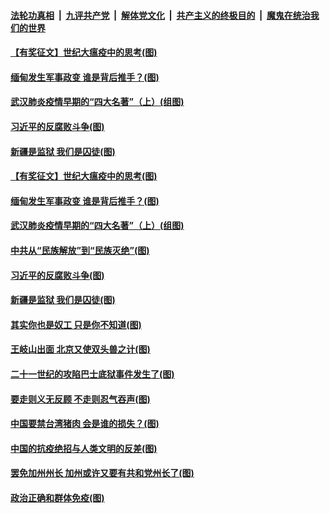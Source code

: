 

####  [法轮功真相](../../../../basic/blob/master/README.md?t=02030131) &nbsp;|&nbsp; [九评共产党](../../../../9ping.md/blob/master/README.md?t=02030131) &nbsp;|&nbsp; [解体党文化](../../../../jtdwh.md/blob/master/README.md?t=02030131)  &nbsp;|&nbsp; [共产主义的终极目的](../../../../gczydzjmd.md/blob/master/README.md?t=02030131) &nbsp;|&nbsp; [魔鬼在统治我们的世界](../../../../mgztzwmdsj.md/blob/master/README.md?t=02030131) 

#### [【有奖征文】世纪大瘟疫中的思考(图)](../pages/p4/961202.md?t=02030131) 

#### [缅甸发生军事政变 谁是背后推手？(图)](../pages/p4/961197.md?t=02030131) 


#### [武汉肺炎疫情早期的“四大名著”（上）(组图)](../pages/p4/961115.md?t=02030131) 

#### [习近平的反腐败斗争(图)](../pages/p4/961109.md?t=02030131) 

#### [新疆是监狱 我们是囚徒(图)](../pages/p4/961103.md?t=02030131) 

#### [【有奖征文】世纪大瘟疫中的思考(图)](../pages/p4/961202.md?t=02030131) 

#### [缅甸发生军事政变 谁是背后推手？(图)](../pages/p4/961197.md?t=02030131) 






#### [武汉肺炎疫情早期的“四大名著”（上）(组图)](../pages/p4/961115.md?t=02030131) 

#### [中共从“民族解放”到“民族灭绝”(图)](../pages/p4/961110.md?t=02030131) 

#### [习近平的反腐败斗争(图)](../pages/p4/961109.md?t=02030131) 

#### [新疆是监狱 我们是囚徒(图)](../pages/p4/961103.md?t=02030131) 

#### [其实你也是奴工 只是你不知道(图)](../pages/p4/961102.md?t=02030131) 

#### [王岐山出面 北京又使双头兽之计(图)](../pages/p4/960993.md?t=02030131) 


#### [二十一世纪的攻陷巴士底狱事件发生了(图)](../pages/p4/960996.md?t=02030131) 

#### [要走则义无反顾 不走则忍气吞声(图)](../pages/p4/960988.md?t=02030131) 

#### [中国要禁台湾猪肉 会是谁的损失？(图)](../pages/p4/960981.md?t=02030131) 

#### [中国的抗疫绝招与人类文明的反差(图)](../pages/p4/960970.md?t=02030131) 

#### [罢免加州州长 加州或许又要有共和党州长了(图)](../pages/p4/960966.md?t=02030131) 

#### [政治正确和群体免疫(图)](../pages/p4/960965.md?t=02030131) 


